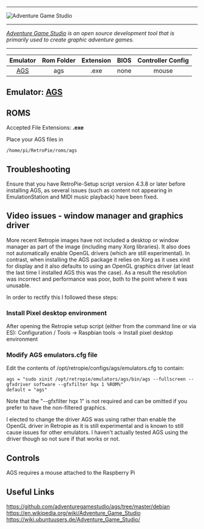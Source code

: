 ***

![Adventure Game Studio](http://i.imgur.com/eBMyMvj.png)

***
_[Adventure Game Studio](https://www.adventuregamestudio.co.uk/) is an open source development tool that is primarily used to create graphic adventure games._

***

| Emulator | Rom Folder | Extension | BIOS |  Controller Config |
| :---: | :---: | :---: | :---: | :---: |
| [AGS](https://github.com/adventuregamestudio/ags/tree/master/debian) | ags | .exe | none | mouse |
## Emulator: [AGS](https://github.com/adventuregamestudio/ags/tree/master/debian) 



## ROMS
Accepted File Extensions: **.exe**

Place your AGS files in
```
/home/pi/RetroPie/roms/ags
```

## Troubleshooting
Ensure that you have RetroPie-Setup script version 4.3.8 or later before installing AGS, as several issues (such as content not appearing in EmulationStation and MIDI music playback) have been fixed.

## Video issues - window manager and graphics driver
More recent Retropie images have not included a desktop or window manager as part of the image (including many Xorg libraries).  It also does not automatically enable OpenGL drivers (which are still experimental).  In contrast, when installing the AGS package it relies on Xorg as it uses xinit for display and it also defaults to using an OpenGL graphics driver (at least the last time I installed AGS this was the case).  As a result the resolution was incorrect and performance was poor, both to the point where it was unusable.

In order to rectify this I followed these steps:
### Install Pixel desktop environment
After opening the Retropie setup script (either from the command line or via ES): Configuration / Tools -> Raspbian tools -> Install pixel desktop environment
### Modify AGS emulators.cfg file
Edit the contents of /opt/retropie/configs/ags/emulators.cfg to contain:
```
ags = "sudo xinit /opt/retropie/emulators/ags/bin/ags --fullscreen --gfxdriver software --gfxfilter hqx 1 %ROM%"`
default = "ags"
```

Note that the "--gfxfilter hqx 1" is not required and can be omitted if you prefer to have the non-filtered graphics.

I elected to change the driver AGS was using rather than enable the OpenGL driver in Retropie as it is still experimental and is known to still cause issues for other emulators.  I haven't actually tested AGS using the driver though so not sure if that works or not.

## Controls

AGS requires a mouse attached to the Raspberry Pi

## Useful Links
https://github.com/adventuregamestudio/ags/tree/master/debian  
https://en.wikipedia.org/wiki/Adventure_Game_Studio  
https://wiki.ubuntuusers.de/Adventure_Game_Studio/
